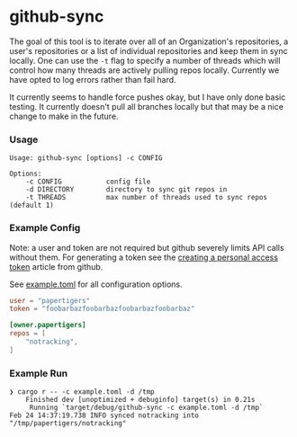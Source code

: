 # github-sync

The goal of this tool is to iterate over all of an Organization's repositories,
a user's repositories or a list of individual repositories and keep them in
sync locally. One can use the `-t` flag to specify a number of threads which
will control how many threads are actively pulling repos locally. Currently we
have opted to log errors rather than fail hard.

It currently seems to handle force pushes okay, but I have only done basic
testing. It currently doesn't pull all branches locally but that may be a nice
change to make in the future.

### Usage

```
Usage: github-sync [options] -c CONFIG

Options:
    -c CONFIG           config file
    -d DIRECTORY        directory to sync git repos in
    -t THREADS          max number of threads used to sync repos (default 1)
```

### Example Config

Note: a user and token are not required but github severely limits API calls
without them. For generating a token see the [creating a personal access token]
article from github.

See [example.toml](example.toml) for all configuration options.

[creating a personal access token]: https://docs.github.com/en/github/authenticating-to-github/creating-a-personal-access-token

```toml
user = "papertigers"
token = "foobarbazfoobarbazfoobarbazfoobarbaz"

[owner.papertigers]
repos = [
    "notracking",
]
```


### Example Run

```
❯ cargo r -- -c example.toml -d /tmp
    Finished dev [unoptimized + debuginfo] target(s) in 0.21s
     Running `target/debug/github-sync -c example.toml -d /tmp`
Feb 24 14:37:19.738 INFO synced notracking into "/tmp/papertigers/notracking"
```
